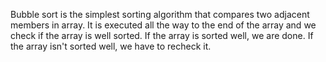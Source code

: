Bubble sort is the simplest sorting algorithm that compares two adjacent members in array. It is executed all the way to the end of the array and we check if the array is well sorted. If the array is sorted well, we are done. If the array isn't sorted well, we have to recheck it.
